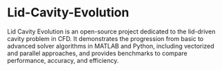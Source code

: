 # Lid-Cavity-Evolution
Lid Cavity Evolution is an open-source project dedicated to the lid-driven cavity problem in CFD. It demonstrates the progression from basic to advanced solver algorithms in MATLAB and Python, including vectorized and parallel approaches, and provides benchmarks to compare performance, accuracy, and efficiency.
